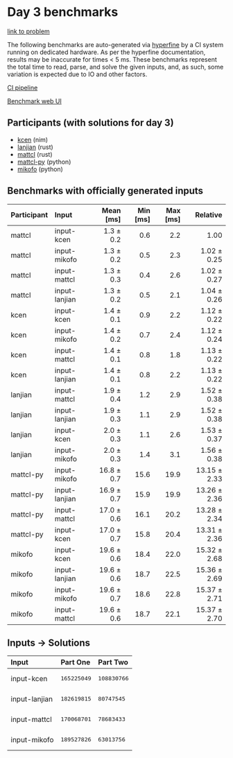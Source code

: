 # Day 3 benchmarks

[link to problem](https://adventofcode.com/2024/day/3)

The following benchmarks are auto-generated via
[hyperfine](https://github.com/sharkdp/hyperfine) by a CI system running on
dedicated hardware. As per the hyperfine documentation, results may be
inaccurate for times < 5 ms. These benchmarks represent the total time to read,
parse, and solve the given inputs, and, as such, some variation is expected due
to IO and other factors.

[CI pipeline](http://ci.papercode.net:8080/teams/main/pipelines/aoc2024)

[Benchmark web UI](https://aoc.ancalagon.black)


## Participants (with solutions for day 3)

- [kcen](https://github.com/kcen/aoc2024) (nim)
- [lanjian](https://github.com/lanjian/aoc-2024) (rust)
- [mattcl](https://github.com/mattcl/aoc2024) (rust)
- [mattcl-py](https://github.com/mattcl/aoc2024-py) (python)
- [mikofo](https://github.com/mikofo/aoc2024) (python)


## Benchmarks with officially generated inputs

| Participant | Input | Mean [ms] | Min [ms] | Max [ms] | Relative |
|:---|:---|---:|---:|---:|---:|
| mattcl | input-kcen | 1.3 ± 0.2 | 0.6 | 2.2 | 1.00 |
| mattcl | input-mikofo | 1.3 ± 0.2 | 0.5 | 2.3 | 1.02 ± 0.25 |
| mattcl | input-mattcl | 1.3 ± 0.3 | 0.4 | 2.6 | 1.02 ± 0.27 |
| mattcl | input-lanjian | 1.3 ± 0.2 | 0.5 | 2.1 | 1.04 ± 0.26 |
| kcen | input-kcen | 1.4 ± 0.1 | 0.9 | 2.2 | 1.12 ± 0.22 |
| kcen | input-mikofo | 1.4 ± 0.2 | 0.7 | 2.4 | 1.12 ± 0.24 |
| kcen | input-mattcl | 1.4 ± 0.1 | 0.8 | 1.8 | 1.13 ± 0.22 |
| kcen | input-lanjian | 1.4 ± 0.1 | 0.8 | 2.2 | 1.13 ± 0.22 |
| lanjian | input-mattcl | 1.9 ± 0.4 | 1.2 | 2.9 | 1.52 ± 0.38 |
| lanjian | input-lanjian | 1.9 ± 0.3 | 1.1 | 2.9 | 1.52 ± 0.38 |
| lanjian | input-kcen | 2.0 ± 0.3 | 1.1 | 2.6 | 1.53 ± 0.37 |
| lanjian | input-mikofo | 2.0 ± 0.3 | 1.4 | 3.1 | 1.56 ± 0.38 |
| mattcl-py | input-mikofo | 16.8 ± 0.7 | 15.6 | 19.9 | 13.15 ± 2.33 |
| mattcl-py | input-lanjian | 16.9 ± 0.7 | 15.9 | 19.9 | 13.26 ± 2.36 |
| mattcl-py | input-mattcl | 17.0 ± 0.6 | 16.1 | 20.2 | 13.28 ± 2.34 |
| mattcl-py | input-kcen | 17.0 ± 0.7 | 15.8 | 20.4 | 13.31 ± 2.36 |
| mikofo | input-kcen | 19.6 ± 0.6 | 18.4 | 22.0 | 15.32 ± 2.68 |
| mikofo | input-lanjian | 19.6 ± 0.6 | 18.7 | 22.5 | 15.36 ± 2.69 |
| mikofo | input-mikofo | 19.6 ± 0.7 | 18.6 | 22.8 | 15.37 ± 2.71 |
| mikofo | input-mattcl | 19.6 ± 0.6 | 18.7 | 22.1 | 15.37 ± 2.70 |


## Inputs -> Solutions

| Input | Part One | Part Two |
|:---|:---|:---|
|input-kcen|<pre>165225049</pre>|<pre>108830766</pre>|
|input-lanjian|<pre>182619815</pre>|<pre>80747545</pre>|
|input-mattcl|<pre>170068701</pre>|<pre>78683433</pre>|
|input-mikofo|<pre>189527826</pre>|<pre>63013756</pre>|
